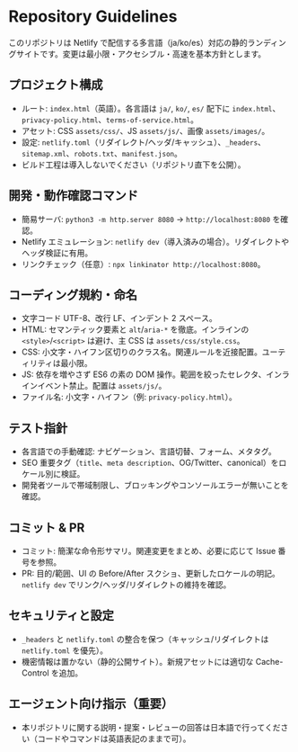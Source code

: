 # Repository Guidelines

このリポジトリは Netlify で配信する多言語（ja/ko/es）対応の静的ランディングサイトです。変更は最小限・アクセシブル・高速を基本方針とします。

## プロジェクト構成
- ルート: `index.html`（英語）。各言語は `ja/`, `ko/`, `es/` 配下に `index.html`、`privacy-policy.html`、`terms-of-service.html`。
- アセット: CSS `assets/css/`、JS `assets/js/`、画像 `assets/images/`。
- 設定: `netlify.toml`（リダイレクト/ヘッダ/キャッシュ）、`_headers`、`sitemap.xml`、`robots.txt`、`manifest.json`。
- ビルド工程は導入しないでください（リポジトリ直下を公開）。

## 開発・動作確認コマンド
- 簡易サーバ: `python3 -m http.server 8080` → `http://localhost:8080` を確認。
- Netlify エミュレーション: `netlify dev`（導入済みの場合）。リダイレクトやヘッダ検証に有用。
- リンクチェック（任意）: `npx linkinator http://localhost:8080`。

## コーディング規約・命名
- 文字コード UTF-8、改行 LF、インデント 2 スペース。
- HTML: セマンティック要素と `alt`/`aria-*` を徹底。インラインの `<style>`/`<script>` は避け、主 CSS は `assets/css/style.css`。
- CSS: 小文字・ハイフン区切りのクラス名。関連ルールを近接配置。ユーティリティは最小限。
- JS: 依存を増やさず ES6 の素の DOM 操作。範囲を絞ったセレクタ、インラインイベント禁止。配置は `assets/js/`。
- ファイル名: 小文字・ハイフン（例: `privacy-policy.html`）。

## テスト指針
- 各言語での手動確認: ナビゲーション、言語切替、フォーム、メタタグ。
- SEO 重要タグ（`title`、`meta description`、OG/Twitter、canonical）をロケール別に検証。
- 開発者ツールで帯域制限し、ブロッキングやコンソールエラーが無いことを確認。

## コミット & PR
- コミット: 簡潔な命令形サマリ。関連変更をまとめ、必要に応じて Issue 番号を参照。
- PR: 目的/範囲、UI の Before/After スクショ、更新したロケールの明記。`netlify dev` でリンク/ヘッダ/リダイレクトの維持を確認。

## セキュリティと設定
- `_headers` と `netlify.toml` の整合を保つ（キャッシュ/リダイレクトは `netlify.toml` を優先）。
- 機密情報は置かない（静的公開サイト）。新規アセットには適切な Cache-Control を追加。

## エージェント向け指示（重要）
- 本リポジトリに関する説明・提案・レビューの回答は日本語で行ってください（コードやコマンドは英語表記のままで可）。
